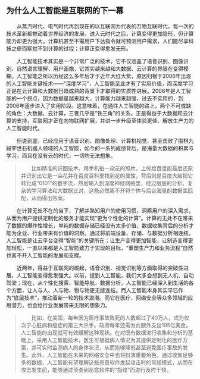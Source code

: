 ## 为什么人工智能是互联网的下一幕 ##

　　从蒸汽时代、电气时代再到现在的以互联网为代表的万物互联时代，每一次的技术革新都推动着世界经济的发展。进入云时代之后，计算变得更加隐形，但计算能力却更为强大。计算机甚至不需用户下达指令就可预测用户需求，人们能尽享科技之便而察觉不到计算的过程；计算正变得愈发无形。

　　人工智能技术其实是一个非常广泛的技术，它不仅涵盖了语音识别、图像识别、自然语言理解、用户画像，它其实越来越和大数据、云计算的界限在变得模糊。人工智能之所以历经这么多年后才于近年大红大紫，原因归根于2006年出现的人工智能关键技术——“深度学习”，人工智能至此才有了实用价值，而深度学习正是在云计算和大数据日趋成熟的背景下才取得的实质性进展。2006年是人工智能的一个拐点，因为数据量越来越大，计算能力越来越强，过去不实用的，到2006年逐步进入了实用阶段。这意味着，在通往人工智能的路上，两个不可或缺的角色：大数据、云计算，三者几乎是“铁三角”的关系。正是得益于大数据和云计算的支持，互联网才正在向物联网扩展，并进一步升级至体验更佳、解放生产力的人工智能时代。

　　但说到底，已经应用于语音识别、图像处理、计算机视觉、甚至击败了围棋九段李世石机器人领域的人工智能，如今的一系列成绩背后，是海量大数据的积累与学习，而且在没有云的时代，一切均无法想象。

>　　比如精准的识图技术。用手机拍一朵花的照片，上传给百度能最后还原并识别出它是一朵花并在百度百科里找到花的属性，背后则是百度大脑把它转化成“0101”的数字流，然后输入到深度神经网络里，经过层层的分析、复杂的学习算法和大数据比对，这些必然离不开将个体与后台海量的数据库匹配，从而得出答案。

　　在计算无处不在的当下，了解并熟知用户的使用习惯，洞察用户的深入需求，从而为用户提供定制化的服务才能实现“更为个性化的计算”。计算的无处不在带来了数据的爆炸性增长，单纯的数据存储已经没有太多价值，数据收集背后的分析才能为企业、行业带来有价值的洞察。通过将前端设备、存储、与数据分析相连结，人工智能是让云平台变得“智能”的关键所在；让生产变得更加智能，让制造变得更加轻松，一直以来都是人工智能致力于实现的目标，“重塑生产力和业务流程”自然也离不开人工智能的发展和支撑。

　　近两年，得益于互联网的崛起，语音识别、视觉识别等方面取得的突破性进展，人工智能变得愈发强大。以前，提到人工智能，我们大多会想到无人机、自动驾驶；现在，从个性化搜索、智能导航、数据分析，人工智能已经深入到生活的各个方面，让人与人、人与物、物与物更无缝连结。而人工智能本身其实早已作为“底层技术”，推动着新一轮的技术浪潮。而它在医疗、网络安全等众多领域的应用潜力，也会给行业发展带来无限的想象力。

>　　比如，在美国，每年因为医疗事故致死的人数超过了40万人，成为仅次于心脏病和癌症的第三大杀手。政府每年还需为此额外支出195亿美金。人工智能的出现就可有效缓解这种现状。在对既有数据进行收集和分析的基础上，采用人工智能技术，医生可根据病人情况为其提供定制化的医疗方案，并可实时监测病人的身体状况，从而能够降低甚至避免医疗事故的发生。此外，人工智能在未来的网络安全中也将扮演重要角色。通过收集足够多的数据，人工智能有望理解这些恶意软件发起攻击时的常规模式，从而在攻击发生前，能够通过侦查到恶意软件的“指纹”而进行及时干预。
